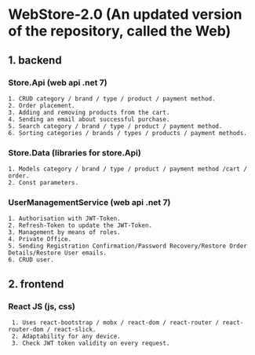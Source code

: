 # WebStore-2.0 (An updated version of the repository, called the Web)
## 1. backend
  ### Store.Api (web api .net 7)
    1. CRUD category / brand / type / product / payment method.
    2. Order placement.
    3. Adding and removing products from the cart.
    4. Sending an email about successful purchase.
    5. Search category / brand / type / product / payment method.
    6. Sorting categories / brands / types / products / payment methods.
  ### Store.Data (libraries for store.Api)
    1. Models category / brand / type / product / payment method /cart / order.
    2. Const parameters.
  ### UserManagementService (web api .net 7)
    1. Authorisation with JWT-Token.
    2. Refresh-Token to update the JWT-Token.
    3. Management by means of roles.
    4. Private Office.
    5. Sending Registration Confirmation/Password Recovery/Restore Order Details/Restore User emails.
    6. CRUD user.
## 2. frontend
  ### React JS (js, css)
     1. Uses react-bootstrap / mobx / react-dom / react-router / react-router-dom / react-slick.
     2. Adaptability for any device.
     3. Check JWT token validity on every request.

